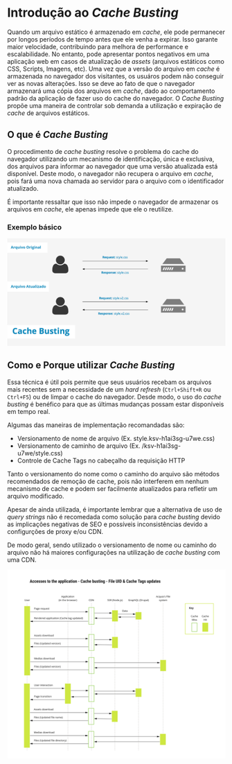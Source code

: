 # Introdução ao _Cache Busting_

Quando um arquivo estático é armazenado em _cache_, ele pode permanecer por longos períodos de tempo antes que ele venha a expirar. Isso garante maior velocidade, contribuindo para melhora de performance e escalabilidade. No entanto, pode apresentar pontos negativos em uma aplicação web em casos de atualização de _assets_ (arquivos estáticos como CSS, Scripts, Imagens, etc). Uma vez que a versão do arquivo em _cache_ é armazenada no navegador dos visitantes, os usuáros podem não conseguir ver as novas alterações. Isso se deve ao fato de que o navegador armazenará uma cópia dos arquivos em _cache_, dado ao comportamento padrão da aplicação de fazer uso do cache do navegador. O _Cache Busting_ propõe uma maneira de controlar sob demanda a utilização e expiração de _cache_ de arquivos estáticos.

## O que é _Cache Busting_

O procedimento de _cache busting_ resolve o problema do cache do navegador utilizando um mecanismo de identificação, única e exclusiva, dos arquivos para informar ao navegador que uma versão atualizada está disponível. Deste modo, o navegador não recupera o arquivo em _cache_, pois fará uma nova chamada ao servidor para o arquivo com o identificador atualizado. 

É importante ressaltar que isso não impede o navegador de armazenar os arquivos em _cache_, ele apenas impede que ele o reutilize. 

### Exemplo básico

![Cache Busting Example](assets/cache_busting.png)

## Como e Porque utilizar _Cache Busting_


Essa técnica é útil pois permite que seus usuários recebam os arquivos mais recentes sem a necessidade de um _hard refresh_ (`Ctrl+Shift+R` ou `Ctrl+F5`) ou de limpar o cache do navegador. Desde modo, o uso do _cache busting_ é benéfico para que as últimas mudanças possam estar disponíveis em tempo real.

Algumas das maneiras de implementação recomandadas são:

- Versionamento de nome de arquivo (Ex. style.ksv-h1ai3sg-u7we.css)
- Versionamento de caminho de arquivo (Ex. /ksv-h1ai3sg-u7we/style.css)
- Controle de Cache Tags no cabeçalho da requisição HTTP

Tanto o versionamento do nome como o caminho do arquivo são métodos recomendados de remoção de cache, pois não interferem em nenhum mecanismo de cache e podem ser facilmente atualizados para refletir um arquivo modificado.

Apesar de ainda utilizada, é importante lembrar que a alternativa de uso de _query strings_ não é recomedada como solução para _cache busting_ devido as implicações negativas de SEO e possíveis inconsistências devido a configurções de proxy e/ou CDN.

De modo geral, sendo utilizado o versionamento de nome ou caminho do arquivo não há maiores configurações na utilização de _cache busting_ com uma CDN.

![Cache Busting Sequence Flow](assets/cache-busting_sequence-flow.png)